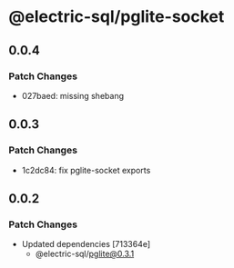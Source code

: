 # @electric-sql/pglite-socket

## 0.0.4

### Patch Changes

- 027baed: missing shebang

## 0.0.3

### Patch Changes

- 1c2dc84: fix pglite-socket exports

## 0.0.2

### Patch Changes

- Updated dependencies [713364e]
  - @electric-sql/pglite@0.3.1
